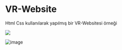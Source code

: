 <h1> VR-Website </h1>
<p> Html Css kullanılarak yapılmış bir VR-Websitesi örneği </p>
<img src="vr.gif" />

![image](https://github.com/arasburcak/vr-website/assets/110293042/37abbdf3-8011-4bea-b1a9-eabd069994bf)


